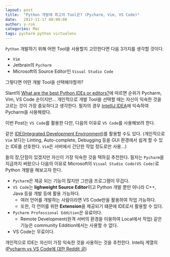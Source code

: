 ```yaml
---
layout: post
title:  "Python 개발에 최고의 Tool은? (Pycharm, Vim, VS Code)"
date:   2017-11-17 00:00:00
author: y-rok
categories: Mac
tags: pycharm python virtualenv
---
```


`Python` 개발하기 위해 어떤 Tool을 사용할지 고민한다면 다음 3가지를 생각할 것이다.
- `Vim`
- Jetbrain의 `Pycharm` 
- Microsoft의 Source Editor인 `Visual Studio Code`

그렇다면 어떤 개발 Tool을 선택해야할까?

Slant의 [What are the best Python IDEs or editors?](https://www.slant.co/topics/366/~best-python-ides-or-editors)에 따르면 순위가 Pycharm, Vim, VS Code 순이지만... 개인적으로 개발 Tool을 선택할 때는 자신이 익숙한 것을 고르는 것이 가장 중요하다고 생각한다. 필자의 경우 [IntelliJ IDEA](https://ko.wikipedia.org/wiki/IntelliJ_IDEA)에 익숙하여 Pycharm을 사용해왔다.

이번 Post는 `VS Code`를 활용한 다만, 다음의 이유로 `VS Code`를 사용해보려 한다.





같은 [IDE(Integrated Development Environment)](https://ko.wikipedia.org/wiki/%ED%86%B5%ED%95%A9_%EA%B0%9C%EB%B0%9C_%ED%99%98%EA%B2%BD)를 활용할 수도 있다.  (개인적으로 `Vim` 보다는 Linting, Auto-complete, Debugging 등을 GUI 환경에서 쉽게 할 수 있는 IDE를 선호한다. `Vim`은 서버에서 간단한 작업 정도로만 사용...) 



들의 장,단점이 있겠지만 자신이 가장 익숙한 것을 택하길 추천한다.
필자는 `Pycharm`을 지금까지 써왔으나 다음의 이유로 Microsoft의 `Visual Studio Code(VS Code)`로 Python 개발을 해보고자 한다.

- `Pycharm`은 제공 되는 기능이 많지만 그만큼 프로그램이 무겁다. 
- `VS Code`는 **lighweight Source Editor**이고 Python 개발 뿐만 아니라 C++, Java 등을 개발 등에 활용 가능하다.
   - 여러 언어를 개발하는 사람이라면 VS Code만을 활용하여 작업 가능하다.
   - 또한, 각 언어를 위한 **Extension**을 제공되기 떄문에 IDE로서 활용할 수 있다.
- `Pycharm Professional Eddition`은 유료이다.
  - Remote Development(원격 서버의 환경을 이용하여 Local에서 작업) 같은 기능은 community Eddition에서는 사용할 수 없다.
- VS Code는 무료이다.

개인적으로 IDE는 자신이 가장 익숙한 것을 사용하는 것을 추천한다. Intellij 계열의 
([Pycharm vs VS Code에 대한 Reddit 글](https://www.reddit.com/r/Python/comments/8u0hl6/vs_code_vs_pycharm_community/))
